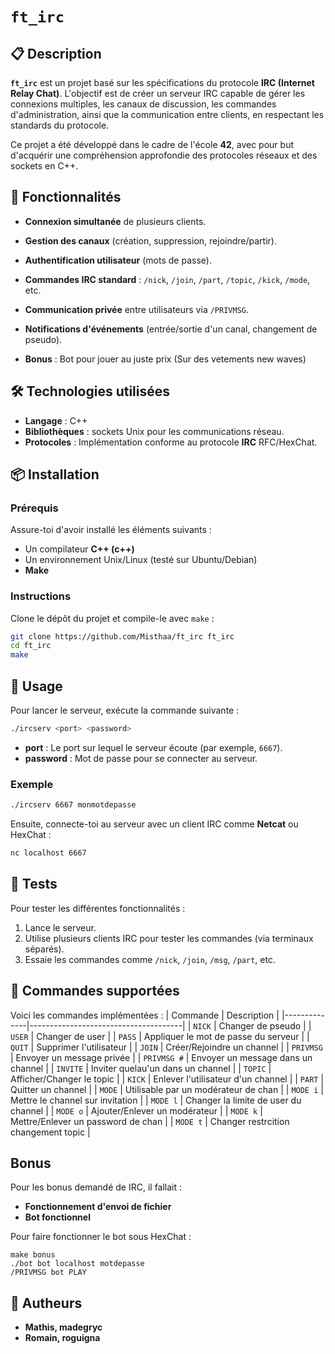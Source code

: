# `ft_irc`

## 📋 Description
**`ft_irc`** est un projet basé sur les spécifications du protocole **IRC (Internet Relay Chat)**. L'objectif est de créer un serveur IRC capable de gérer les connexions multiples, les canaux de discussion, les commandes d'administration, ainsi que la communication entre clients, en respectant les standards du protocole.

Ce projet a été développé dans le cadre de l'école **42**, avec pour but d'acquérir une compréhension approfondie des protocoles réseaux et des sockets en C++.

## 🚀 Fonctionnalités
- **Connexion simultanée** de plusieurs clients.
- **Gestion des canaux** (création, suppression, rejoindre/partir).
- **Authentification utilisateur** (mots de passe).
- **Commandes IRC standard** : `/nick`, `/join`, `/part`, `/topic`, `/kick`, `/mode`, etc.
- **Communication privée** entre utilisateurs via `/PRIVMSG`.
- **Notifications d'événements** (entrée/sortie d'un canal, changement de pseudo).

- **Bonus** : Bot pour jouer au juste prix (Sur des vetements new waves)

## 🛠️ Technologies utilisées
- **Langage** : C++
- **Bibliothèques** : sockets Unix pour les communications réseau.
- **Protocoles** : Implémentation conforme au protocole **IRC** RFC/HexChat.

## 📦 Installation

### Prérequis
Assure-toi d'avoir installé les éléments suivants :
- Un compilateur **C++ (c++)**
- Un environnement Unix/Linux (testé sur Ubuntu/Debian)
- **Make**

### Instructions
Clone le dépôt du projet et compile-le avec `make` :
```bash
git clone https://github.com/Misthaa/ft_irc ft_irc
cd ft_irc
make
```

## 🏃 Usage
Pour lancer le serveur, exécute la commande suivante :
```bash
./ircserv <port> <password>
```

- **port** : Le port sur lequel le serveur écoute (par exemple, `6667`).
- **password** : Mot de passe pour se connecter au serveur.

### Exemple
```bash
./ircserv 6667 monmotdepasse
```

Ensuite, connecte-toi au serveur avec un client IRC comme **Netcat** ou HexChat :
```bash
nc localhost 6667
```

## 🧪 Tests
Pour tester les différentes fonctionnalités :
1. Lance le serveur.
2. Utilise plusieurs clients IRC pour tester les commandes (via terminaux séparés).
3. Essaie les commandes comme `/nick`, `/join`, `/msg`, `/part`, etc.

## 📝 Commandes supportées
Voici les commandes implémentées :
| Commande     | Description                          |
|--------------|--------------------------------------|
| `NICK`       | Changer de pseudo                    |
| `USER`       | Changer de user                      |
| `PASS`       | Appliquer le mot de passe du serveur |
| `QUIT`       | Supprimer l'utilisateur              |
| `JOIN`       | Créer/Rejoindre un channel           |
| `PRIVMSG`    | Envoyer un message privée            |
| `PRIVMSG #`  | Envoyer un message dans un channel   |
| `INVITE`     | Inviter quelau'un dans un channel    |
| `TOPIC`      | Afficher/Changer le topic            |
| `KICK`       | Enlever l'utilisateur d'un channel   |
| `PART`       | Quitter un channel                   |
| `MODE`       | Utilisable par un modérateur de chan |
| `MODE i`     | Mettre le channel sur invitation     |
| `MODE l`     | Changer la limite de user du channel |
| `MODE o`     | Ajouter/Enlever un modérateur        |
| `MODE k`     | Mettre/Enlever un password de chan   |
| `MODE t`     | Changer restrcition changement topic |

## Bonus

Pour les bonus demandé de IRC, il fallait :

- **Fonctionnement d'envoi de fichier**
- **Bot fonctionnel**

Pour faire fonctionner le bot sous HexChat :

```
make bonus
./bot bot localhost motdepasse
/PRIVMSG bot PLAY
```

## 🤝 Autheurs
- **Mathis, madegryc**
- **Romain, roguigna**
